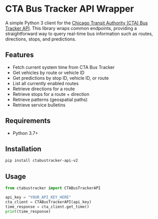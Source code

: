 # CTA Bus Tracker API Wrapper

A simple Python 3 client for the [Chicago Transit Authority (CTA) Bus Tracker API](https://www.transitchicago.com/assets/1/6/cta_Bus_Tracker_API_Developer_Guide_and_Documentation_20160929.pdf). This library wraps common endpoints, providing a straightforward way to query real-time bus information such as routes, directions, stops, and predictions.

## Features

- Fetch current system time from CTA Bus Tracker
- Get vehicles by route or vehicle ID
- Get predictions by stop ID, vehicle ID, or route
- List all currently enabled routes
- Retrieve directions for a route
- Retrieve stops for a route + direction
- Retrieve patterns (geospatial paths)
- Retrieve service bulletins

## Requirements

- Python 3.7+

## Installation

```bash
pip install ctabustracker-api-v2
```
## Usage

```python
from ctabustracker import CTABusTrackerAPI

api_key = "YOUR_API_KEY_HERE"
cta_client = CTABusTrackerAPI(api_key)
time_response = cta_client.get_time()
print(time_response)
```